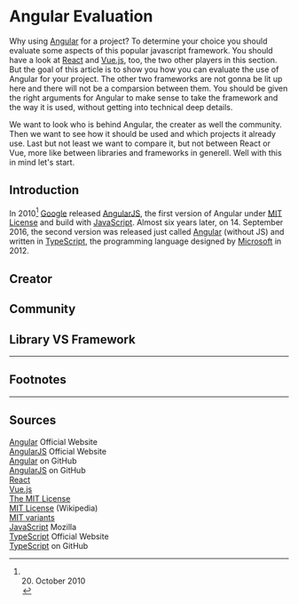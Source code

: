 # Angular Evaluation

Why using [Angular][1] for a project? To determine your choice you should evaluate some aspects of this popular javascript framework. You should have a look at [React][5] and [Vue.js][6], too, the two other players in this section. But the goal of this article is to show you how you can evaluate the use of Angular for your project. The other two frameworks are not gonna be lit up here and there will not be a comparsion between them. You should be given the right arguments for Angular to make sense to take the framework and the way it is used, without getting into technical deep details.

We want to look who is behind Angular, the creater as well the community. Then we want to see how it should be used and which projects it already use. Last but not least we want to compare it, but not between React or Vue, more like between libraries and frameworks in generell. Well with this in mind let's start.


## Introduction

In 2010[^1] [Google][0] released [AngularJS][2], the first version of Angular under [MIT License][7] and build with [JavaScript][10]. Almost six years later, on 14. September 2016, the second version was released just called [Angular][1] (without JS) and written in [TypeScript][11], the programming language designed by [Microsoft][13] in 2012.



## Creator
## Community
## Library VS Framework

---

## Footnotes

[^1]: 20. October 2010  
[^2]: 14. September 2016  
[^3]: 1. October 2012  
  
---

## Sources

[Angular][1] Official Website  
[AngularJS][2] Official Website  
[Angular][3] on GitHub  
[AngularJS][4] on GitHub  
[React][5]  
[Vue.js][6]  
[The MIT License][7]  
[MIT License][8] (Wikipedia)  
[MIT variants][9]  
[JavaScript][10] Mozilla  
[TypeScript][11] Official Website  
[TypeScript][12] on GitHub  

[0]: https://www.google.com "Google, Official Website"  
[1]: https://angular.io "Angular, Official Website"  
[2]: https://angularjs.org "AngularJS, Official Website"  
[3]: https://github.com/angular/angular "Angular on GitHub"  
[4]: https://github.com/angular/angular.js "AngularJS on GitHub"  
[5]: https://reactjs.org "React"  
[6]: https://vuejs.org "Vue.js"  
[7]: https://opensource.org/licenses/MIT "The MIT License"  
[8]: https://en.wikipedia.org/wiki/MIT_License "MIT License (Wikipedia)"  
[9]: https://fedoraproject.org/wiki/Licensing:MIT?rd=Licensing/MIT "MIT variants"  
[10]: https://developer.mozilla.org/en-US/docs/Web/JavaScript "JavaScript, Mozilla"  
[11]: https://www.typescriptlang.org "TypeScript, Official Website"  
[12]: https://github.com/Microsoft/TypeScript "TypeScript on GitHub"
[13]: https://www.microsoft.com "Microsoft, Official Website"

